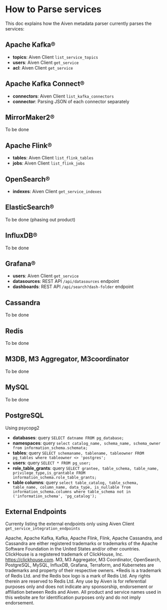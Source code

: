 # How to Parse services

This doc explains how the Aiven metadata parser currently parses the services:

## Apache Kafka®

* **topics**: Aiven Client `list_service_topics`
* **users**: Aiven Client `get_service`
* **acl**: Aiven Client `get_service`

## Apache Kafka Connect®

* **connectors**: Aiven Client `list_kafka_connectors`
* **connector**: Parsing JSON of each connector separately

## MirrorMaker2®

To be done

## Apache Flink®

* **tables**: Aiven Client `list_flink_tables`
* **jobs**: Aiven Client `list_flink_jobs`

## OpenSearch®

* **indexes**: Aiven Client `get_service_indexes`

## ElasticSearch®

To be done (phasing out product)

## InfluxDB®

To be done 

## Grafana®

* **users**: Aiven Client `get_service`
* **datasources**: REST API `/api/datasources` endpoint
* **dashboards**: REST API `/api/search?dash-folder` endpoint

## Cassandra

To be done

## Redis

To be done

## M3DB, M3 Aggregator, M3coordinator

To be done

## MySQL

To be done

## PostgreSQL

Using psycopg2 

* **databases**: query `SELECT datname FROM pg_database;`
* **namespaces**: query `select catalog_name, schema_name, schema_owner from information_schema.schemata;`
* **tables**: query `SELECT schemaname, tablename, tableowner FROM pg_tables where tableowner <> 'postgres';`
* **users**: query `SELECT * FROM pg_user;`
* **role_table_grants**: query `SELECT grantee, table_schema, table_name, privilege_type,is_grantable FROM information_schema.role_table_grants;`
* **table columns**: query `select table_catalog, table_schema, table_name, column_name, data_type, is_nullable from information_schema.columns where table_schema not in ('information_schema', 'pg_catalog');`

## External Endpoints

Currenty listing the external endpoints only using Aiven Client `get_service_integration_endpoints`


Apache, Apache Kafka, Kafka, Apache Flink, Flink, Apache Cassandra, and Cassandra are either registered trademarks or trademarks of the Apache Software Foundation in the United States and/or other countries. ClickHouse is a registered trademark of ClickHouse, Inc. https://clickhouse.com. M3, M3 Aggregator, M3 Coordinator, OpenSearch, PostgreSQL, MySQL, InfluxDB, Grafana, Terraform, and Kubernetes are trademarks and property of their respective owners. *Redis is a trademark of Redis Ltd. and the Redis box logo is a mark of Redis Ltd. Any rights therein are reserved to Redis Ltd. Any use by Aiven is for referential purposes only and does not indicate any sponsorship, endorsement or affiliation between Redis and Aiven.  All product and service names used in this website are for identification purposes only and do not imply endorsement.